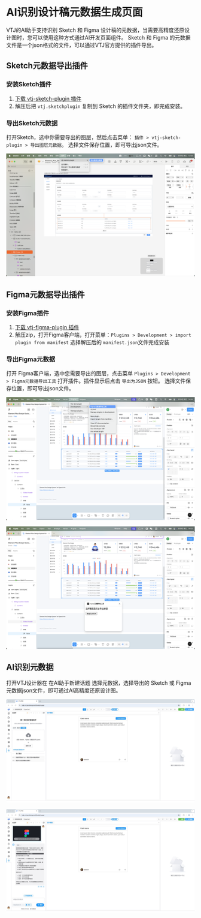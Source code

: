 # AI识别设计稿元数据生成页面

VTJ的AI助手支持识别 Sketch 和 Figma 设计稿的元数据，当需要高精度还原设计图时，您可以使用这种方式通过AI开发页面组件。 Sketch 和 Figma 的元数据文件是一个json格式的文件，可以通过VTJ官方提供的插件导出。

## Sketch元数据导出插件

### 安装Sketch插件

1. [下载 vtj-sketch-plugin 插件](https://gitee.com/newgateway/vtj-sketch-plugin/raw/master/vtj.sketchplugin.zip)
1. 解压后把 `vtj.sketchplugin` 复制到 Sketch 的插件文件夹，即完成安装。

### 导出Sketch元数据

打开Sketch，选中你需要导出的图层，然后点击菜单： `插件 > vtj-sketch-plugin > 导出图层元数据`。 选择文件保存位置，即可导出json文件。

![](../assets/meta/1.png)

## Figma元数据导出插件

### 安装Figma插件

1. [下载 vtj-figma-plugin 插件](https://gitee.com/newgateway/vtj-figma-plugin/raw/master/vtj-figma-plugin.zip)
1. 解压zip，打开Figma客户端，打开菜单：`Plugins > Development > import plugin from manifest` 选择解压后的 `manifest.json`文件完成安装

### 导出Figma元数据

打开 Figma客户端，选中您需要导出的图层，点击菜单 `Plugins > Development > Figma元数据导出工具` 打开插件。插件显示后点击 `导出为JSON` 按钮。 选择文件保存位置，即可导出json文件。

![](../assets/meta/2.png)

![](../assets/meta/3.png)

## AI识别元数据

打开VTJ设计器在 在AI助手新建话题 选择元数据，选择导出的 Sketch 或 Figma 元数据json文件，即可通过AI高精度还原设计图。

![](../assets/meta/4.png)

![](../assets/meta/5.png)
